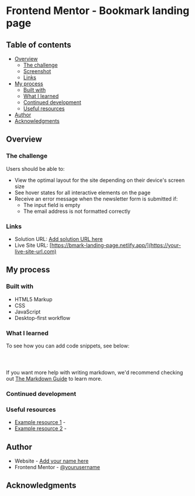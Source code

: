 # Frontend Mentor - Bookmark landing page

## Table of contents

- [Overview](#overview)
  - [The challenge](#the-challenge)
  - [Screenshot](#screenshot)
  - [Links](#links)
- [My process](#my-process)
  - [Built with](#built-with)
  - [What I learned](#what-i-learned)
  - [Continued development](#continued-development)
  - [Useful resources](#useful-resources)
- [Author](#author)
- [Acknowledgments](#acknowledgments)


## Overview

### The challenge

Users should be able to:

- View the optimal layout for the site depending on their device's screen size
- See hover states for all interactive elements on the page
- Receive an error message when the newsletter form is submitted if:
  - The input field is empty
  - The email address is not formatted correctly

### Links

- Solution URL: [Add solution URL here](https://your-solution-url.com)
- Live Site URL: [https://bmark-landing-page.netlify.app/](https://your-live-site-url.com)

## My process

### Built with

- HTML5 Markup
- CSS
- JavaScript
- Desktop-first workflow

### What I learned


To see how you can add code snippets, see below:

```html

```
```css

```
```js

```

If you want more help with writing markdown, we'd recommend checking out [The Markdown Guide](https://www.markdownguide.org/) to learn more.

### Continued development


### Useful resources

- [Example resource 1]() - 
- [Example resource 2]() - 


## Author

- Website - [Add your name here]()
- Frontend Mentor - [@yourusername]()


## Acknowledgments